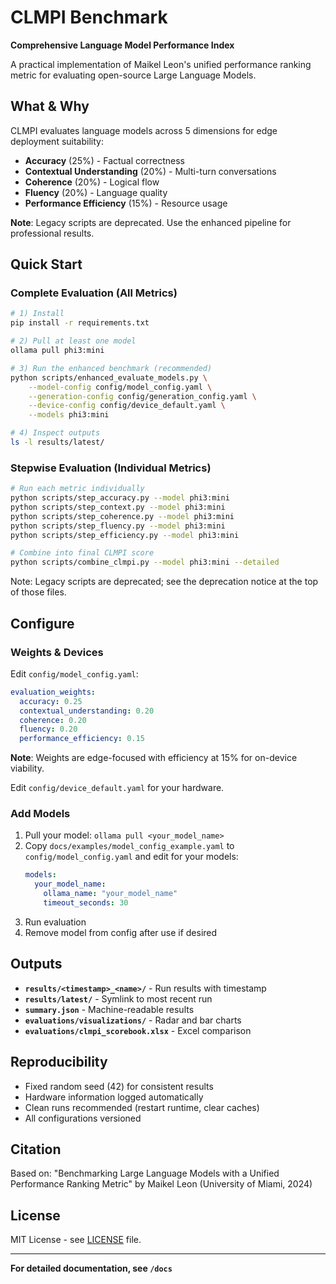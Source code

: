 # CLMPI Benchmark

**Comprehensive Language Model Performance Index**

A practical implementation of Maikel Leon's unified performance ranking metric for evaluating open-source Large Language Models.

## What & Why

CLMPI evaluates language models across 5 dimensions for edge deployment suitability:
- **Accuracy** (25%) - Factual correctness
- **Contextual Understanding** (20%) - Multi-turn conversations  
- **Coherence** (20%) - Logical flow
- **Fluency** (20%) - Language quality
- **Performance Efficiency** (15%) - Resource usage

**Note**: Legacy scripts are deprecated. Use the enhanced pipeline for professional results.

## Quick Start

### Complete Evaluation (All Metrics)
```bash
# 1) Install
pip install -r requirements.txt

# 2) Pull at least one model
ollama pull phi3:mini

# 3) Run the enhanced benchmark (recommended)
python scripts/enhanced_evaluate_models.py \
    --model-config config/model_config.yaml \
    --generation-config config/generation_config.yaml \
    --device-config config/device_default.yaml \
    --models phi3:mini

# 4) Inspect outputs
ls -l results/latest/
```

### Stepwise Evaluation (Individual Metrics)
```bash
# Run each metric individually
python scripts/step_accuracy.py --model phi3:mini
python scripts/step_context.py --model phi3:mini
python scripts/step_coherence.py --model phi3:mini
python scripts/step_fluency.py --model phi3:mini
python scripts/step_efficiency.py --model phi3:mini

# Combine into final CLMPI score
python scripts/combine_clmpi.py --model phi3:mini --detailed
```

Note: Legacy scripts are deprecated; see the deprecation notice at the top of those files.

## Configure

### Weights & Devices

Edit `config/model_config.yaml`:
```yaml
evaluation_weights:
  accuracy: 0.25
  contextual_understanding: 0.20
  coherence: 0.20
  fluency: 0.20
  performance_efficiency: 0.15
```

**Note**: Weights are edge-focused with efficiency at 15% for on-device viability.

Edit `config/device_default.yaml` for your hardware.

### Add Models

1. Pull your model: `ollama pull <your_model_name>`
2. Copy `docs/examples/model_config_example.yaml` to `config/model_config.yaml` and edit for your models:
   ```yaml
   models:
     your_model_name:
       ollama_name: "your_model_name"
       timeout_seconds: 30
   ```
3. Run evaluation
4. Remove model from config after use if desired

## Outputs

- **`results/<timestamp>_<name>/`** - Run results with timestamp
- **`results/latest/`** - Symlink to most recent run
- **`summary.json`** - Machine-readable results
- **`evaluations/visualizations/`** - Radar and bar charts
- **`evaluations/clmpi_scorebook.xlsx`** - Excel comparison

## Reproducibility

- Fixed random seed (42) for consistent results
- Hardware information logged automatically
- Clean runs recommended (restart runtime, clear caches)
- All configurations versioned

## Citation

Based on: "Benchmarking Large Language Models with a Unified Performance Ranking Metric" by Maikel Leon (University of Miami, 2024)

## License

MIT License - see [LICENSE](LICENSE) file.

---

**For detailed documentation, see `/docs`**
